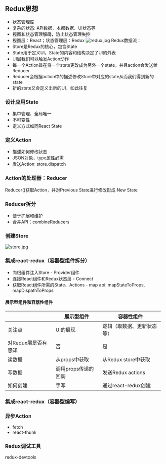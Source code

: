## Redux思想
- 状态管理库
- 复杂的状态: API数据、本都数据、UI状态等
- 视图和状态管理解耦，防止状态管理失控
- 视图层：React；状态管理层：Redux
![redux.jpg](https://i.loli.net/2021/02/18/1sB5TRWeKgOzQIU.jpg)
Redux数据流：
- Store是Redux的核心，包含State
- State用于定义UI，State的内容和结构决定了UI的外表
- UI层我们可以触发Action动作
- 每一个Action旨在将一个state更改成为另外一个state，并且action会发送给Reducer
- Reducer会根据action中的描述修改Store中对应的state从而我们得到新的state
- 新的state又会定义出新的UI，如此往复

### 设计应用State
- 集中管理，全局唯一
- 不可变性
- 定义方式如同React State

### 定义Action
- 描述如何修改状态
- JSON对象，type属性必需
- 发送Action: store.dispatch

### Action的处理器：Reducer
Reducer()获取Action，并对Previous State进行修改形成 New State

### Reducer拆分
- 便于扩展和维护
- 合并API：combineReducers

### 创建Store
![store.jpg](https://i.loli.net/2021/02/18/sSALecyEhFrf7Ua.jpg)

### 集成react-redux（容器型组件拆分）
- 向根组件注入Store - Provider组件
- 连接React组件和Redux状态层 - Connect
- 获取React组件所需的State、Actions - map api: mapStateToProps, mapDispathToProps

#### 展示型组件和容器性组件
| | 展示型组件 | 容器性组件|
|---|---|---|
|关注点|UI的展现|逻辑（取数据、更新状态等）|
|对Redux层是否有感知|否|是|
|读数据|从props中获取|从Redux store中获取|
|写数据|调用props传递的回调|发送Redux actions|
|如何创建|手写|通过react-redux创建|

### 集成react-redux（容器型编写）

### 异步Action
- fetch
- react-thunk

### Redux调试工具
redux-devtools